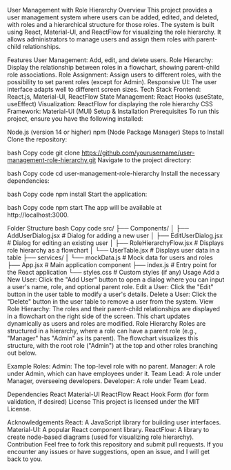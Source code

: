 User Management with Role Hierarchy
Overview
This project provides a user management system where users can be added, edited, and deleted, with roles and a hierarchical structure for those roles. The system is built using React, Material-UI, and ReactFlow for visualizing the role hierarchy. It allows administrators to manage users and assign them roles with parent-child relationships.

Features
User Management: Add, edit, and delete users.
Role Hierarchy: Display the relationship between roles in a flowchart, showing parent-child role associations.
Role Assignment: Assign users to different roles, with the possibility to set parent roles (except for Admin).
Responsive UI: The user interface adapts well to different screen sizes.
Tech Stack
Frontend: React.js, Material-UI, ReactFlow
State Management: React Hooks (useState, useEffect)
Visualization: ReactFlow for displaying the role hierarchy
CSS Framework: Material-UI (MUI)
Setup & Installation
Prerequisites
To run this project, ensure you have the following installed:

Node.js (version 14 or higher)
npm (Node Package Manager)
Steps to Install
Clone the repository:

bash
Copy code
git clone https://github.com/yourusername/user-management-role-hierarchy.git
Navigate to the project directory:

bash
Copy code
cd user-management-role-hierarchy
Install the necessary dependencies:

bash
Copy code
npm install
Start the application:

bash
Copy code
npm start
The app will be available at http://localhost:3000.

Folder Structure
bash
Copy code
src/
├── Components/
│   ├── AddUserDialog.jsx        # Dialog for adding a new user
│   ├── EditUserDialog.jsx       # Dialog for editing an existing user
│   ├── RoleHierarchyFlow.jsx   # Displays role hierarchy as a flowchart
│   └── UserTable.jsx            # Displays user data in a table
├── services/
│   └── mockData.js             # Mock data for users and roles
├── App.jsx                     # Main application component
├── index.js                    # Entry point for the React application
└── styles.css                  # Custom styles (if any)
Usage
Add a New User: Click the "Add User" button to open a dialog where you can input a user's name, role, and optional parent role.
Edit a User: Click the "Edit" button in the user table to modify a user's details.
Delete a User: Click the "Delete" button in the user table to remove a user from the system.
View Role Hierarchy: The roles and their parent-child relationships are displayed in a flowchart on the right side of the screen. This chart updates dynamically as users and roles are modified.
Role Hierarchy
Roles are structured in a hierarchy, where a role can have a parent role (e.g., "Manager" has "Admin" as its parent). The flowchart visualizes this structure, with the root role ("Admin") at the top and other roles branching out below.

Example Roles:
Admin: The top-level role with no parent.
Manager: A role under Admin, which can have employees under it.
Team Lead: A role under Manager, overseeing developers.
Developer: A role under Team Lead.

Dependencies
React
Material-UI
ReactFlow
React Hook Form (for form validation, if desired)
License
This project is licensed under the MIT License.

Acknowledgements
React: A JavaScript library for building user interfaces.
Material-UI: A popular React component library.
ReactFlow: A library to create node-based diagrams (used for visualizing role hierarchy).
Contribution
Feel free to fork this repository and submit pull requests. If you encounter any issues or have suggestions, open an issue, and I will get back to you.
